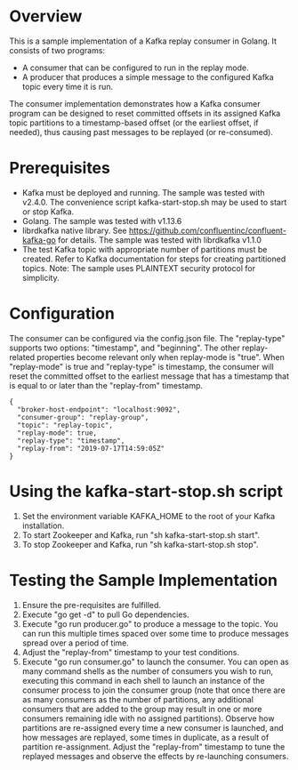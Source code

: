 
# Overview #
This is a sample implementation of a Kafka replay consumer in Golang. It consists of two programs:
* A consumer that can be configured to run in the replay mode.
* A producer that produces a simple message to the configured Kafka topic every time it is run.

The consumer implementation demonstrates how a Kafka consumer program can be designed to reset committed offsets in its assigned Kafka topic partitions to a timestamp-based
offset (or the earliest offset, if needed), thus causing past messages to be replayed (or re-consumed).

# Prerequisites #
* Kafka must be deployed and running. The sample was tested with v2.4.0. The convenience script kafka-start-stop.sh may be used to start or stop Kafka.
* Golang. The sample was tested with v1.13.6
* librdkafka native library. See https://github.com/confluentinc/confluent-kafka-go for details. The sample was tested with librdkafka v1.1.0
* The test Kafka topic with appropriate number of partitions must be created. Refer to Kafka documentation for steps for creating partitioned topics. Note: The sample uses PLAINTEXT security
protocol for simplicity.

# Configuration #
The consumer can be configured via the config.json file. The "replay-type" supports two options: "timestamp", and "beginning". The other
replay-related properties become relevant only when replay-mode is "true". When "replay-mode" is true and "replay-type" is timestamp, the consumer will reset the committed offset
to the earliest message that has a timestamp that is equal to or later than the "replay-from" timestamp.
```
{
  "broker-host-endpoint": "localhost:9092",
  "consumer-group": "replay-group",
  "topic": "replay-topic",
  "replay-mode": true,
  "replay-type": "timestamp",
  "replay-from": "2019-07-17T14:59:05Z"
}
```
# Using the kafka-start-stop.sh script
1. Set the environment variable KAFKA_HOME to the root of your Kafka installation.
2. To start Zookeeper and Kafka, run "sh kafka-start-stop.sh start".
3. To stop Zookeeper and Kafka, run "sh kafka-start-stop.sh stop".

# Testing the Sample Implementation #
1. Ensure the pre-requisites are fulfilled.
2. Execute "go get -d" to pull Go dependencies.
3. Execute "go run producer.go" to produce a message to the topic. You can run this multiple times spaced over some time to produce messages spread over a period of time.
4. Adjust the "replay-from" timestamp to your test conditions.
5. Execute "go run consumer.go" to launch the consumer. You can open as many command shells as the number of consumers you wish to run, executing this command in each 
shell to launch an instance of the consumer process to join the consumer group (note that once there are as many consumers as the number of partitions, any additional consumers that are added to the group may result in one or more consumers remaining idle with no assigned partitions). Observe how partitions are re-assigned every time a new consumer is launched, and how messages are replayed, some times in duplicate, as a result of partition re-assignment. Adjust the
"replay-from" timestamp to tune the replayed messages and observe the effects by re-launching consumers.

